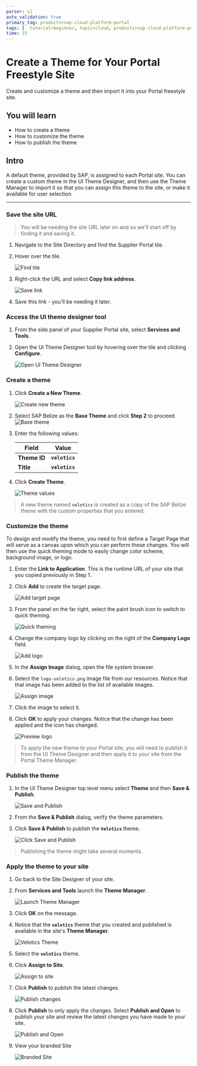 ```yaml
---
parser: v2
auto_validation: true
primary_tag: products>sap-cloud-platform-portal
tags: [  tutorial>beginner, topic>cloud, products>sap-cloud-platform-portal ]
time: 15
---
```



# Create a Theme for Your Portal Freestyle Site
<!-- description --> Create and customize a theme and then import it into your Portal freestyle site.

## You will learn  
  - How to create a theme
  - How to customize the theme
  - How to publish the theme

## Intro
A default theme, provided by SAP, is assigned to each Portal site. You can create a custom theme in the UI Theme Designer, and then use the Theme Manager to import it so that you can assign this theme to the site, or make it available for user selection.

---

### Save the site URL


>You will be needing the site URL later on and so we'll start off by finding it and saving it.

1. Navigate to the Site Directory and find the Supplier Portal tile.

2. Hover over the tile.

    ![Find tile](0-find-site.png)

3. Right-click the URL and select **Copy link address**.

    ![Save link](0a-save-link.png)

4. Save this link - you'll be needing it later.





### Access the UI theme designer tool


1. From the side panel of your Supplier Portal site, select **Services and Tools**.

2. Open the UI Theme Designer tool by hovering over the tile and clicking **Configure**.

    ![Open UI Theme Designer](1-launch-theme-designer.png)



### Create a theme


1. Click **Create a New Theme**.

    ![Create new theme](3-create-theme.png)

2. Select SAP Belize as the **Base Theme** and click **Step 2** to proceed.
    ![Base theme](4-base-theme.png)

3. Enter the following values:

    |Field |Value |
    |----|-----|
    |**Theme ID** |**`velotics`** |
    |**Title** |**`velotics`** |

4. Click **Create Theme**.

    ![Theme values](5-theme-values.png)

>A new theme named **`velotics`** is created as a copy of the SAP Belize theme with the custom properties that you entered.



### Customize the theme

To design and modify the theme, you need to first define a Target Page that will serve as a canvas upon which you can perform these changes. You will then use the quick theming mode to easily change color scheme, background image, or logo.

1. Enter the **Link to Application**. This is the runtime URL of your site that you copied previously in Step 1.

2. Click **Add** to create the target page.

    ![Add target page](6-target-pages.png)

3. From the panel on the far right, select the paint brush icon to switch to quick theming.

    ![Quick theming](7-quick-theming.png)

4.	Change the company logo by clicking on the right of the **Company Logo** field.

    ![Add logo](7a-add-logo.png)

5.	In the **Assign Image** dialog, open the file system browser.

6.	Select the `logo-velotics.png` image file from our resources. Notice that that image has been added to the list of available images.

    ![Assign image](8-save-image.png)

7.	Click the image to select it.

8.	Click **OK** to apply your changes. Notice that the change has been applied and the icon has changed.

    ![Preview logo](9b-preview-logo.png)

>To apply the new theme to your Portal site, you will need to publish it from the UI Theme Designer and then apply it to your site from the Portal Theme Manager.


### Publish the theme


1. In the UI Theme Designer top level menu select **Theme** and then **Save & Publish**.

    ![Save and Publish](9-save-and-publish.png)

2. From the **Save & Publish** dialog, verify the theme parameters.

3. Click **Save & Publish** to publish the **`Velotics`** theme.

    ![Click Save and Publish](9a-click-publish.png)

>Publishing the theme might take several moments.


  ### Apply the theme to your site


1. Go back to the Site Designer of your site.

2. From **Services and Tools** launch the **Theme Manager**.

    ![Launch Theme Manager](10-launch-theme-manager.png)

3. Click **OK** on the message.

4. Notice that the **`velotics`** theme that you created and published is available in the site's **Theme Manager**.

    ![Velotics Theme](10a-velotics-theme.png)

5. Select the **`velotics`** theme.

6. Click **Assign to Site**.

    ![Assign to site](10b-assign-to-site.png)

7. Click **Publish** to publish the latest changes.

    ![Publish changes](11-publish-changes.png)

8. Click **Publish** to only apply the changes. Select **Publish and Open** to publish your site and review the latest changes you have made to your site.

    ![Publish and Open](12-publish-and-open.png)

9. View your branded Site

    ![Branded Site](13-branded-site.png)


